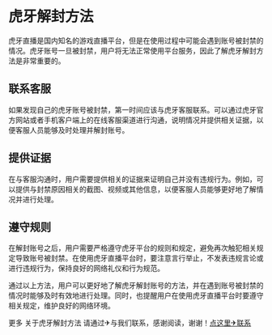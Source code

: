 # 虎牙解封方法

虎牙直播是国内知名的游戏直播平台，但是在使用过程中可能会遇到账号被封禁的情况。虎牙账号一旦被封禁，用户将无法正常使用平台服务，因此了解虎牙解封方法是非常重要的。

## 联系客服
如果发现自己的虎牙账号被封禁，第一时间应该与虎牙客服联系。可以通过虎牙官方网站或者手机客户端上的在线客服渠道进行沟通，说明情况并提供相关证据，以便客服人员能够及时处理并解封账号。

## 提供证据
在与客服沟通时，用户需要提供相关的证据来证明自己并没有违规行为。例如，可以提供与封禁原因相关的截图、视频或其他信息，以便客服人员能够更好地了解情况并进行处理。

## 遵守规则
在解封账号之后，用户需要严格遵守虎牙平台的规则和规定，避免再次触犯相关规定导致账号被封禁。在使用虎牙直播平台时，要注意言行举止，不发表违规言论或进行违规行为，保持良好的网络礼仪和行为规范。

通过以上方法，用户可以更好地了解虎牙解封账号的方法，并在遇到账号被封禁的情况时能够及时有效地进行处理。同时，也提醒用户在使用虎牙直播平台时要遵守相关规定，维护良好的网络环境。

更多 关于虎牙解封方法 请通过✈与我们联系，感谢阅读，谢谢！[点这里✈联系](https://add.k02.cc)